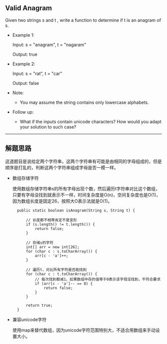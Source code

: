 ## Valid Anagram

Given two strings s and t , write a function to determine if t is an anagram of s.

- Example 1:

  Input: s = "anagram", t = "nagaram"

  Output: true

- Example 2:

  Input: s = "rat", t = "car"

  Output: false

  
- Note:
  
  - You may assume the string contains only lowercase alphabets.

- Follow up:
  
  - What if the inputs contain unicode characters? How would you adapt your solution to such case?
---

## 解题思路

这道题目是说给定两个字符串，这两个字符串有可能是由相同的字母组成的，但是顺序是打乱的，判断这两个字符串组成字母是否一模一样。

- 数组存储字符

  使用数组存储字符串s的所有字母出现个数，然后遍历t字符串对比这个数组，只要有字母没找到就表示不一样，时间复杂度是O(n)，空间复杂度也是O(1)，因为数组长度是固定26，按照大O表示法就是O(1)。

  ```
	public static boolean isAnagram(String s, String t) {

		// 长度都不相等肯定不是变形
		if (s.length() != t.length()) {
			return false;
		}

		// 存储s的字符
		int[] arr = new int[26];
		for (char c : s.toCharArray()) {
			arr[c - 'a']++;
		}

		// 遍历t，对比所有字符是否能找到
		for (char c : t.toCharArray()) {
			// 每次找到都减1，如果数组中存的值等于0表示该字母没找到，不符合要求
			if (arr[c - 'a']-- == 0) {
				return false;
			}
		}

		return true;
	}
  ```

- 兼容unicode字符
 
  使用map来替代数组，因为unicode字符范围特别大，不适合用数组来手动设置大小。